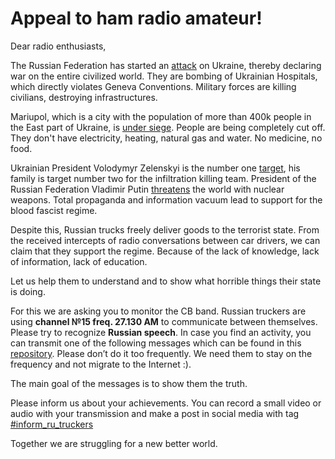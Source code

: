 # Appeal to ham radio amateur!

Dear radio enthusiasts,

The Russian Federation has started an [attack](https://uacrisis.org/en/voienni-zlochyny-rf-en) on Ukraine, thereby declaring war on the entire civilized world. They are bombing of Ukrainian Hospitals, which directly violates Geneva Conventions. Military forces are killing civilians, destroying infrastructures.

Mariupol, which  is a city with the population of more than 400k people in the East part of Ukraine, is [under siege](https://www.bbc.com/news/world-europe-60601235). People are being completely cut off. They don't have electricity, heating, natural gas and water. No medicine, no food.

Ukrainian President Volodymyr Zelenskyi  is the  number one [target](https://www.wsj.com/articles/once-a-comic-ukrainian-president-transforms-into-wartime-leader-11645794378), his family is target number two for the infiltration killing team. President of the Russian Federation Vladimir Putin [threatens](https://www.bloomberg.com/news/articles/2022-03-17/putin-is-likely-to-make-nuclear-threats-if-war-drags-u-s-says) the world with nuclear weapons. Total propaganda and information vacuum lead to support for the blood fascist regime.

Despite this, Russian trucks freely deliver goods to the terrorist state. From the received intercepts of radio conversations between car drivers, we can claim  that they support the regime. Because of the lack of knowledge, lack of information, lack of education.

Let us help them to understand and to show what horrible things their state is doing.

For this  we are asking you to monitor the CB band. Russian truckers are using **channel №15 freq. 27.130 AM** to communicate between themselves. Please try to recognize **Russian speech**. In case you find  an activity, you can transmit one of the following messages which  can be  found in this [repository](https://github.com/cbactivist/inform_ru_truckers/tree/main/audio). Please don’t do it too frequently. We need them to stay on the frequency and not migrate to the Internet :).
 
The main goal of the messages is to show them the truth.

Please inform us about your achievements. You can record a small video or audio with your transmission and make a post in social media with tag [#inform_ru_truckers](#inform_ru_truckers)      

Together we are struggling for a new better world.







